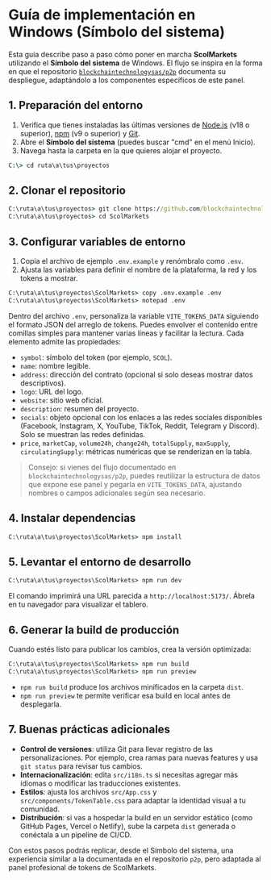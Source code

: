 # Guía de implementación en Windows (Símbolo del sistema)

Esta guía describe paso a paso cómo poner en marcha **ScolMarkets** utilizando el **Símbolo del sistema** de Windows. El flujo se inspira en la forma en que el repositorio [`blockchaintechnologysas/p2p`](https://github.com/blockchaintechnologysas/p2p) documenta su despliegue, adaptándolo a los componentes específicos de este panel.

## 1. Preparación del entorno

1. Verifica que tienes instaladas las últimas versiones de [Node.js](https://nodejs.org/) (v18 o superior), [npm](https://www.npmjs.com/) (v9 o superior) y [Git](https://git-scm.com/).
2. Abre el **Símbolo del sistema** (puedes buscar "cmd" en el menú Inicio).
3. Navega hasta la carpeta en la que quieres alojar el proyecto.

```bat
C:\> cd ruta\a\tus\proyectos
```

## 2. Clonar el repositorio

```bat
C:\ruta\a\tus\proyectos> git clone https://github.com/blockchaintechnologysas/ScolMarkets.git
C:\ruta\a\tus\proyectos> cd ScolMarkets
```

## 3. Configurar variables de entorno

1. Copia el archivo de ejemplo `.env.example` y renómbralo como `.env`.
2. Ajusta las variables para definir el nombre de la plataforma, la red y los tokens a mostrar.

```bat
C:\ruta\a\tus\proyectos\ScolMarkets> copy .env.example .env
C:\ruta\a\tus\proyectos\ScolMarkets> notepad .env
```

Dentro del archivo `.env`, personaliza la variable `VITE_TOKENS_DATA` siguiendo el formato JSON del arreglo de tokens. Puedes envolver el contenido entre comillas simples para mantener varias líneas y facilitar la lectura. Cada elemento admite las propiedades:

- `symbol`: símbolo del token (por ejemplo, `SCOL`).
- `name`: nombre legible.
- `address`: dirección del contrato (opcional si solo deseas mostrar datos descriptivos).
- `logo`: URL del logo.
- `website`: sitio web oficial.
- `description`: resumen del proyecto.
- `socials`: objeto opcional con los enlaces a las redes sociales disponibles (Facebook, Instagram, X, YouTube, TikTok, Reddit, Telegram y Discord). Solo se muestran las redes definidas.
- `price`, `marketCap`, `volume24h`, `change24h`, `totalSupply`, `maxSupply`, `circulatingSupply`: métricas numéricas que se renderizan en la tabla.

> Consejo: si vienes del flujo documentado en `blockchaintechnologysas/p2p`, puedes reutilizar la estructura de datos que expone ese panel y pegarla en `VITE_TOKENS_DATA`, ajustando nombres o campos adicionales según sea necesario.

## 4. Instalar dependencias

```bat
C:\ruta\a\tus\proyectos\ScolMarkets> npm install
```

## 5. Levantar el entorno de desarrollo

```bat
C:\ruta\a\tus\proyectos\ScolMarkets> npm run dev
```

El comando imprimirá una URL parecida a `http://localhost:5173/`. Ábrela en tu navegador para visualizar el tablero.

## 6. Generar la build de producción

Cuando estés listo para publicar los cambios, crea la versión optimizada:

```bat
C:\ruta\a\tus\proyectos\ScolMarkets> npm run build
C:\ruta\a\tus\proyectos\ScolMarkets> npm run preview
```

- `npm run build` produce los archivos minificados en la carpeta `dist`.
- `npm run preview` te permite verificar esa build en local antes de desplegarla.

## 7. Buenas prácticas adicionales

- **Control de versiones**: utiliza Git para llevar registro de las personalizaciones. Por ejemplo, crea ramas para nuevas features y usa `git status` para revisar tus cambios.
- **Internacionalización**: edita `src/i18n.ts` si necesitas agregar más idiomas o modificar las traducciones existentes.
- **Estilos**: ajusta los archivos `src/App.css` y `src/components/TokenTable.css` para adaptar la identidad visual a tu comunidad.
- **Distribución**: si vas a hospedar la build en un servidor estático (como GitHub Pages, Vercel o Netlify), sube la carpeta `dist` generada o conéctala a un pipeline de CI/CD.

Con estos pasos podrás replicar, desde el Símbolo del sistema, una experiencia similar a la documentada en el repositorio `p2p`, pero adaptada al panel profesional de tokens de ScolMarkets.
